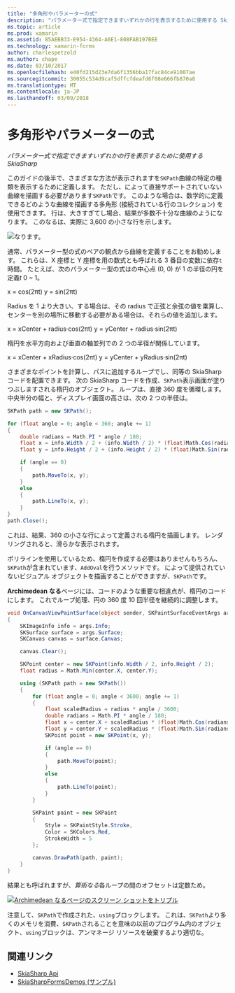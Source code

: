 ```yaml
---
title: "多角形やパラメーターの式"
description: "パラメーター式で指定できますいずれかの行を表示するために使用する SkiaSharp"
ms.topic: article
ms.prod: xamarin
ms.assetid: 85AEBB33-E954-4364-A6E1-808FAB197BEE
ms.technology: xamarin-forms
author: charlespetzold
ms.author: chape
ms.date: 03/10/2017
ms.openlocfilehash: e40fd215d23e7da6f1356bba17fac84ce91007ae
ms.sourcegitcommit: 30055c534d9caf5dffcfdeafd6f08e666fb870a8
ms.translationtype: MT
ms.contentlocale: ja-JP
ms.lasthandoff: 03/09/2018
---
```

# <a name="polylines-and-parametric-equations"></a>多角形やパラメーターの式

_パラメーター式で指定できますいずれかの行を表示するために使用する SkiaSharp_

このガイドの後半で、さまざまな方法が表示されますを`SKPath`曲線の特定の種類を表示するために定義します。 ただし、によって直接サポートされていない曲線を描画する必要があります`SKPath`です。 このような場合は、数学的に定義できるどのような曲線を描画する多角形 (接続されている行のコレクション) を使用できます。 行は、大きすぎてし場合、結果が多数不十分な曲線のようになります。 このなるは、実際に 3,600 の小さな行を示します。

![](polylines-images/spiralexample.png "なります。")

通常、パラメーター型の式のペアの観点から曲線を定義することをお勧めします。 これらは、X 座標と Y 座標を用の数式とも呼ばれる 3 番目の変数に依存`t`時間。 たとえば、次のパラメーター型の式はの中心点 (0, 0) が 1 の半径の円を定義*t* 0 ~ 1。

 x = cos(2πt) y = sin(2πt)

 Radius を 1 より大きい、する場合は、その radius で正弦と余弦の値を乗算し、センターを別の場所に移動する必要がある場合は、それらの値を追加します。

 x = xCenter + radius·cos(2πt) y = yCenter + radius·sin(2πt)

楕円を水平方向および垂直の軸並列での 2 つの半径が関係しています。

x = xCenter + xRadius·cos(2πt) y = yCenter + yRadius·sin(2πt)

さまざまなポイントを計算し、パスに追加するループでし、同等の SkiaSharp コードを配置できます。 次の SkiaSharp コードを作成、`SKPath`表示画面が塗りつぶしますされる楕円のオブジェクト。 ループは、直接 360 度を循環します。 中央半分の幅と、ディスプレイ画面の高さは、次の 2 つの半径は。

```csharp
SKPath path = new SKPath();

for (float angle = 0; angle < 360; angle += 1)
{
    double radians = Math.PI * angle / 180;
    float x = info.Width / 2 + (info.Width / 2) * (float)Math.Cos(radians);
    float y = info.Height / 2 + (info.Height / 2) * (float)Math.Sin(radians);

    if (angle == 0)
    {
        path.MoveTo(x, y);
    }
    else
    {
        path.LineTo(x, y);
    }
}
path.Close();
```

これは、結果、360 の小さな行によって定義される楕円を描画します。 レンダリングされると、滑らかな表示されます。

ポリラインを使用しているため、楕円を作成する必要はありませんもちろん、`SKPath`が含まれています、`AddOval`を行うメソッドです。 によって提供されていないビジュアル オブジェクトを描画することができますが、`SKPath`です。

**Archimedean なる**ページには、コードのような重要な相違点が、楕円のコードにします。 これでループ処理、円の 360 度 10 回半径を継続的に調整します。

```csharp
void OnCanvasViewPaintSurface(object sender, SKPaintSurfaceEventArgs args)
{
    SKImageInfo info = args.Info;
    SKSurface surface = args.Surface;
    SKCanvas canvas = surface.Canvas;

    canvas.Clear();

    SKPoint center = new SKPoint(info.Width / 2, info.Height / 2);
    float radius = Math.Min(center.X, center.Y);

    using (SKPath path = new SKPath())
    {
        for (float angle = 0; angle < 3600; angle += 1)
        {
            float scaledRadius = radius * angle / 3600;
            double radians = Math.PI * angle / 180;
            float x = center.X + scaledRadius * (float)Math.Cos(radians);
            float y = center.Y + scaledRadius * (float)Math.Sin(radians);
            SKPoint point = new SKPoint(x, y);

            if (angle == 0)
            {
                path.MoveTo(point);
            }
            else
            {
                path.LineTo(point);
            }
        }

        SKPaint paint = new SKPaint
        {
            Style = SKPaintStyle.Stroke,
            Color = SKColors.Red,
            StrokeWidth = 5
        };

        canvas.DrawPath(path, paint);
    }
}
```

結果とも呼ばれますが、*算術なる*各ループの間のオフセットは定数ため。

[![](polylines-images/archimedeanspiral-small.png "Archimedean なるページのスクリーン ショットをトリプル")](polylines-images/archimedeanspiral-large.png#lightbox "Archimedean なるページのトリプル スクリーン ショット")

注意して、`SKPath`で作成された、`using`ブロックします。 これは、`SKPath`より多くのメモリを消費、`SKPath`されることを意味の以前のプログラム内のオブジェクト、`using`ブロックは、アンマネージ リソースを破棄するより適切な。


## <a name="related-links"></a>関連リンク

- [SkiaSharp Api](https://developer.xamarin.com/api/root/SkiaSharp/)
- [SkiaSharpFormsDemos (サンプル)](https://developer.xamarin.com/samples/xamarin-forms/SkiaSharpForms/SkiaSharpFormsDemos/)
